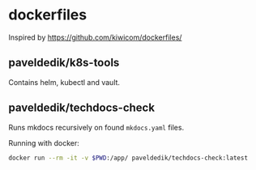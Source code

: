# dockerfiles

Inspired by https://github.com/kiwicom/dockerfiles/

## paveldedik/k8s-tools

Contains helm, kubectl and vault.

## paveldedik/techdocs-check

Runs mkdocs recursively on found `mkdocs.yaml` files.

Running with docker:

```bash
docker run --rm -it -v $PWD:/app/ paveldedik/techdocs-check:latest
```
